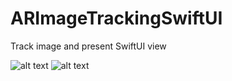 # ARImageTrackingSwiftUI
Track image and present SwiftUI view

![alt text](https://github.com/alexroemerdeveloper/ARImageTrackingSwiftUI/blob/main/AR1.png) 
![alt text](https://github.com/alexroemerdeveloper/ARImageTrackingSwiftUI/blob/main/AR2.png) 
